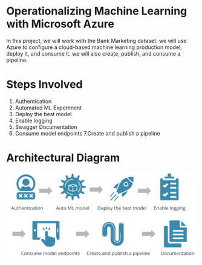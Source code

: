 # Operationalizing Machine Learning with Microsoft Azure

In this project, we will work with the Bank Marketing dataset. we will use Azure to configure a cloud-based machine learning production model, deploy it, and consume it. we will also create, publish, and consume a pipeline. 

# Steps Involved

1. Authentication
2. Automated ML Experiment
3. Deploy the best model
4. Enable logging
5. Swagger Documentation
6. Consume model endpoints
7.Create and publish a pipeline

# Architectural Diagram

![Architecture_Diagram](https://github.com/Harini-Pavithra/Machine-Learning-Engineer-with-Microsoft-Azure-Nanodegree/blob/main/Operationalizing%20Machine%20Learning/Architecture%20Diagram/Architecture_Diagram.png)
